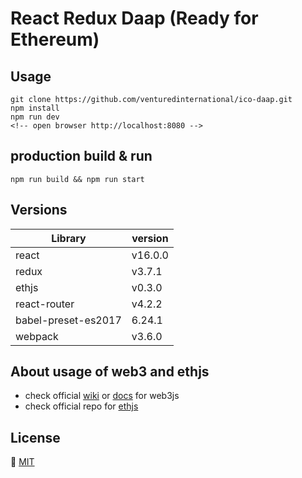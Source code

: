 # React Redux Daap (Ready for Ethereum)

## Usage
```
git clone https://github.com/venturedinternational/ico-daap.git
npm install
npm run dev
<!-- open browser http://localhost:8080 -->
```

## production build & run
```
npm run build && npm run start
```

## Versions
Library |   version
---     |   ---
react   |   v16.0.0
redux   |   v3.7.1
ethjs   |   v0.3.0
react-router | v4.2.2
babel-preset-es2017 | 6.24.1
webpack | v3.6.0

## About usage of web3 and ethjs
- check official [wiki](https://github.com/ethereum/wiki/wiki/JavaScript-API) or [docs](https://web3js.readthedocs.io/en/1.0/web3-eth.html) for web3js
- check official repo for [ethjs](https://github.com/ethjs/ethjs)

## License
🍺 [MIT](https://github.com/amazingandyyy/react-redux-daap/blob/master/LICENSE)